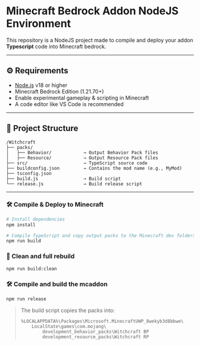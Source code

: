 # Minecraft Bedrock Addon NodeJS Environment

This repository is a NodeJS project made to compile and deploy your addon **Typescript** code into Minecraft bedrock.

---

## ⚙️ Requirements

- [Node.js](https://nodejs.org/) v18 or higher
- Minecraft Bedrock Edition (1.21.70+)
- Enable experimental gameplay & scripting in Minecraft
- A code editor like VS Code is recommended

---

## 📁 Project Structure

```
/Witchcraft
├── packs/
│   ├── Behavior/            → Output Behavior Pack files
│   ├── Resource/            → Output Resource Pack files
├── src/                     → TypeScript source code
├── buildconfig.json         → Contains the mod name (e.g., MyMod)
├── tsconfig.json
├── build.js                 → Build script
└── release.js               → Build release script
```

---

### 🛠 Compile & Deploy to Minecraft

```bash
# Install dependencies
npm install

# Compile TypeScript and copy output packs to the Minecraft dev folders
npm run build
```

### 🧹 Clean and full rebuild

```bash
npm run build:clean
```

### 🛠 Compile and build the mcaddon

```bash
npm run release
```

> The build script copies the packs into:
>
> ```
> %LOCALAPPDATA%\Packages\Microsoft.MinecraftUWP_8wekyb3d8bbwe\
>     LocalState\games\com.mojang\
>         development_behavior_packs\Witchcraft BP
>         development_resource_packs\Witchcraft RP
> ```
